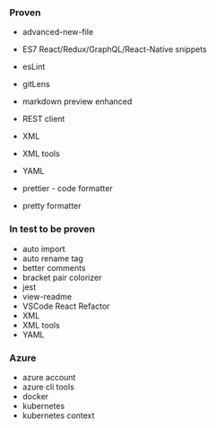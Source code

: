 ### Proven

- advanced-new-file
- ES7 React/Redux/GraphQL/React-Native snippets
- esLint
- gitLens
- markdown preview enhanced
- REST client
- XML
- XML tools
- YAML
- prettier - code formatter

- pretty formatter

### In test to be proven

- auto import
- auto rename tag
- better comments
- bracket pair colorizer
- jest
- view-readme
- VSCode React Refactor
- XML
- XML tools
- YAML

### Azure

- azure account
- azure cli tools
- docker
- kubernetes
- kubernetes context
